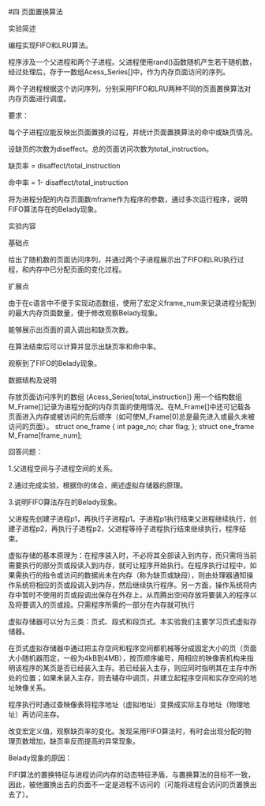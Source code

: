 #四 页面置换算法

实验简述

编程实现FIFO和LRU算法。

程序涉及一个父进程和两个子进程。父进程使用rand()函数随机产生若干随机数，经过处理后，存于一数组Acess_Series[]中，作为内存页面访问的序列。

两个子进程根据这个访问序列，分别采用FIFO和LRU两种不同的页面置换算法对内存页面进行调度。

要求：

每个子进程应能反映出页面置换的过程，并统计页面置换算法的命中或缺页情况。

设缺页的次数为diseffect。总的页面访问次数为total_instruction。 

缺页率 = disaffect/total_instruction 

命中率 = 1- disaffect/total_instruction 

将为进程分配的内存页面数mframe作为程序的参数，通过多次运行程序，说明FIFO算法存在的Belady现象。

实验内容

基础点

给出了随机数的页面访问序列，并通过两个子进程展示出了FIFO和LRU执行过程，和内存中已分配页面的变化过程。

扩展点

由于在c语言中不便于实现动态数组，使用了宏定义frame_num来记录进程分配到的最大内存页面数量，便于修改观察Belady现象。

能够展示出页面的调入调出和缺页次数。

在算法结束后可以计算并显示出缺页率和命中率。

观察到了FIFO的Belady现象。

数据结构及说明

存放页面访问序列的数组 (Acess_Series[total_instruction]) 
用一个结构数组M_Frame[]记录为进程分配的内存页面的使用情况。在M_Frame[]中还可记载各页面进入内存或被访问的先后顺序（如可使M_Frame[0]总是最先进入或最久未被访问的页面）。 
   struct one_frame { 
          int page_no; 
          char flag; 
   }; 
   struct one_frame M_Frame[frame_num]; 

回答问题： 

1.父进程空间与子进程空间的关系。 

2.通过完成实验，根据你的体会，阐述虚拟存储器的原理。 

3.说明FIFO算法存在的Belady现象。  

父进程先创建子进程p1，再执行子进程p1。子进程p1执行结束父进程继续执行，创建子进程p2，再执行子进程p2，父进程等待子进程执行结束继续执行，程序结束。

虚拟存储的基本原理为：在程序装入时，不必将其全部读入到内存，而只需将当前需要执行的部分页或段读入到内存，就可让程序开始执行。在程序执行过程中，如果需执行的指令或访问的数据尚未在内存（称为缺页或缺段），则由处理器通知操作系统将相应的页或段调入到内存，然后继续执行程序。另一方面，操作系统将内存中暂时不使用的页或段调出保存在外存上，从而腾出空间存放将要装入的程序以及将要调入的页或段。只需程序所需的一部分在内存就可执行

虚拟存储器可以分为三类：页式、段式和段页式。本实验我们主要学习页式虚拟存储器。

在页式虚拟存储器中通过把主存空间和程序空间都机械等分成固定大小的页（页面大小随机器而定，一般为4kB到4MB），按页顺序编号，用相应的映像表机构来指明该程序的某页是否已经装入主存。若已经装入主存，则应同时指明其在主存中所处的位置；如果未装入主存，则去辅存中调页，并建立起程序空间和实存空间的地址映像关系。

程序执行时通过查映像表将程序地址（虚拟地址）变换成实际主存地址（物理地址）再访问主存。


改变宏定义值，观察缺页率的变化。发现采用FIFO算法时，有时会出现分配的物理页数增加，缺页率反而提高的异常现象。

Belady现象的原因：

FIFI算法的置换特征与进程访问内存的动态特征矛盾，与置换算法的目标不一致，因此，被他置换出去的页面不一定是进程不访问的（可能将进程会访问的页置换出去了）。
